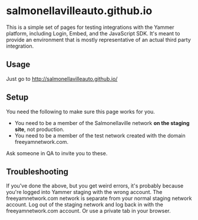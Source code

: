 salmonellavilleauto.github.io
=============================

This is a simple set of pages for testing integrations with the Yammer platform, including Login, Embed, and the JavaScript SDK. It's meant to provide an environment that is mostly representative of an actual third party integration.

## Usage
Just go to http://salmonellavilleauto.github.io/

## Setup
You need the following to make sure this page works for you.

* You need to be a member of the Salmonellaville network **on the staging site**, not production.
* You need to be a member of the test network created with the domain freeyamnetwork.com.

Ask someone in QA to invite you to these.

## Troubleshooting
If you've done the above, but you get weird errors, it's probably because you're logged into Yammer staging with the wrong account. The freeyamnetwork.com network is separate from your normal staging network account. Log out of the staging network and log back in with the freeyamnetwork.com account. Or use a private tab in your browser.
